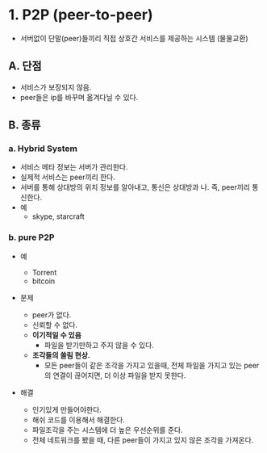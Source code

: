 # 1. P2P (peer-to-peer)

- 서버없이 단말(peer)들끼리 직접 상호간 서비스를 제공하는 시스템 (물물교환)

## A. 단점

- 서비스가 보장되지 않음.
- peer들은 ip를 바꾸며 옮겨다닐 수 있다.

## B. 종류

### a. Hybrid System

- 서비스 메타 정보는 서버가 관리한다.
- 실제적 서비스는 peer끼리 한다.
- 서버를 통해 상대방의 위치 정보를 알아내고, 통신은 상대방과 나. 즉, peer끼리 통신한다.
- 예
	- skype, starcraft

### b. pure P2P

- 예
	- Torrent
	- bitcoin

- 문제
	- peer가 없다.
	- 신뢰할 수 없다.
	- **이기적일 수 있음**
		- 파일을 받기만하고 주지 않을 수 있다.
	- **조각들의 쏠림 현상.**
		- 모든 peer들이 같은 조각을 가지고 있을때, 전체 파일을 가지고 있는 peer의 연결이 끊어지면, 더 이상 파일을 받지 못한다.
- 해결
	- 인기있게 만들어야한다.
	- 해쉬 코드를 이용해서 해결한다.
	- 파일조각을 주는 시스템에 더 높은 우선순위를 준다.
	- 전체 네트워크를 봤을 때, 다른 peer들이 가지고 있지 않은 조각을 가져온다.
